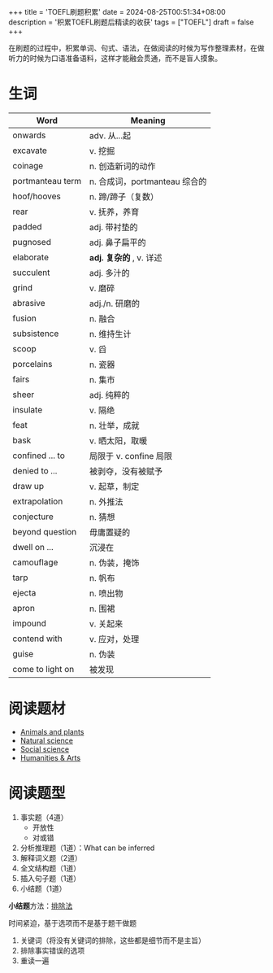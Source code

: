 +++
title = 'TOEFL刷题积累'
date = 2024-08-25T00:51:34+08:00
description = '积累TOEFL刷题后精读的收获'
tags = ["TOEFL"]
draft = false
+++

在刷题的过程中，积累单词、句式、语法，在做阅读的时候为写作整理素材，在做听力的时候为口语准备语料，这样才能融会贯通，而不是盲人摸象。

# 生词

| Word             | Meaning                 |
|------------------|-------------------------|
| onwards          | adv. 从...起             |
| excavate         | v. 挖掘                 |
| coinage          | n. 创造新词的动作       |
| portmanteau term | n. 合成词，portmanteau 综合的 |
| hoof/hooves      | n. 蹄/蹄子（复数）  |
| rear             | v. 抚养，养育      |
| padded           | adj. 带衬垫的      |
| pugnosed         | adj. 鼻子扁平的    |
| elaborate        | **adj. 复杂的** , v. 详述   |
| succulent        | adj. 多汁的             |
| grind            | v. 磨碎                 |
| abrasive         | adj./n. 研磨的          |
| fusion           | n. 融合                 |
| subsistence      | n. 维持生计              |
| scoop            | v. 舀               |
| porcelains       | n. 瓷器                 |
| fairs            | n. 集市                 |
| sheer            | adj. 纯粹的             |
| insulate         | v. 隔绝                 |
| feat            | n. 壮举，成就             |
| bask            | v. 晒太阳，取暖             |
| confined ... to | 局限于 v. confine 局限 |
| denied to ... | 被剥夺，没有被赋予 |
| draw up | v. 起草，制定 |
|  extrapolation | n. 外推法 |
| conjecture | n. 猜想 |
| beyond question | 毋庸置疑的 |
| dwell on ... | 沉浸在 |
| camouflage | n. 伪装，掩饰 |
| tarp | n. 帆布 |
| ejecta           | n. 喷出物                |
| apron            | n. 围裙           |
| impound | v. 关起来 |
| contend with | v. 应对，处理 |
| guise | n. 伪装 |
| come to light on | 被发现 |

# 阅读题材

- [Animals and plants](/blog/chapters/animals_and_plants)
- [Natural science](/blog/chapters/natural_science)
- [Social science](/blog/chapters/social_science)
- [Humanities & Arts](/blog/chapters/humanities_and_arts)

# 阅读题型

1. 事实题（4道）
    - 开放性
    - 对或错
2. 分析推理题（1道）：What can be inferred
3. 解释词义题（2道）
4. 全文结构题（1道）
5. 插入句子题（1道）
6. 小结题（1道）

**小结题**方法：[排除法](https://toefl.xdf.cn/202306/13340487.html)

时间紧迫，基于选项而不是基于题干做题

1. 关键词（将没有关键词的排除，这些都是细节而不是主旨）
2. 排除事实错误的选项
3. 重读一遍